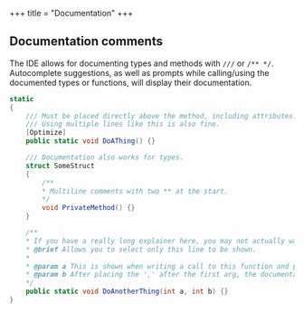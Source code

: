 +++
title = "Documentation"
+++

## Documentation comments

The IDE allows for documenting types and methods with `///` or `/** */`. Autocomplete suggestions, as well as prompts while calling/using the documented types or functions, will display their documentation.

```C#
static
{
	/// Must be placed directly above the method, including attributes.
	/// Using multiple lines like this is also fine.
	[Optimize]
	public static void DoAThing() {}

	/// Documentation also works for types.
	struct SomeStruct
	{
		/**
		* Multiline comments with two ** at the start.
		*/
		void PrivateMethod() {}
	}

	/**
	* If you have a really long explainer here, you may not actually want to show that in autcompletion prompts.
	* @brief Allows you to select only this line to be shown.
	* 
	* @param a This is shown when writing a call to this function and placing parameter "a".
	* @param b After placing the ',' after the first arg, the documentation for b/the second argument will show up instead.
	*/
	public static void DoAnotherThing(int a, int b) {}
}
```